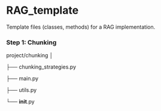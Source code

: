 # RAG_template
Template files (classes, methods) for a RAG implementation.

### Step 1: Chunking
project/chunking
│

├── chunking_strategies.py

├── main.py

├── utils.py

└── __init__.py
